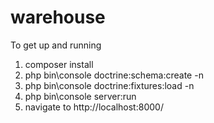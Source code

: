 warehouse
=========

To get up and running
1. composer install
1. php bin\console doctrine:schema:create -n
1. php bin\console doctrine:fixtures:load -n
1. php bin\console server:run
1. navigate to http://localhost:8000/
